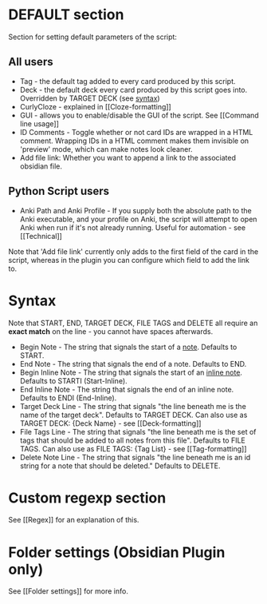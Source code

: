# DEFAULT section

Section for setting default parameters of the script:
## All users
* Tag - the default tag added to every card produced by this script.
* Deck - the default deck every card produced by this script goes into. Overridden by TARGET DECK (see [syntax](#syntax))
* CurlyCloze - explained in [[Cloze-formatting]]
* GUI - allows you to enable/disable the GUI of the script. See [[Command line usage]]
* ID Comments - Toggle whether or not card IDs are wrapped in a HTML comment. Wrapping IDs in a HTML comment makes them invisible on 'preview' mode, which can make notes look cleaner.
* Add file link: Whether you want to append a link to the associated obsidian file.

## Python Script users
* Anki Path and Anki Profile - If you supply both the absolute path to the Anki executable, and your profile on Anki, the script will attempt to open Anki when run if it's not already running. Useful for automation - see [[Technical]]

Note that 'Add file link' currently only adds to the first field of the card in the script, whereas in the plugin you can configure which field to add the link to.

# Syntax

Note that START, END, TARGET DECK, FILE TAGS and DELETE all require an **exact match** on the line - you cannot have spaces afterwards.
* Begin Note - The string that signals the start of a [note](#note-formatting). Defaults to START.
* End Note - The string that signals the end of a note. Defaults to END.
* Begin Inline Note - The string that signals the start of an [inline note](#inline-note-formatting). Defaults to STARTI (Start-Inline).
* End Inline Note - The string that signals the end of an inline note. Defaults to ENDI (End-Inline).
* Target Deck Line - The string that signals "the line beneath me is the name of the target deck". Defaults to TARGET DECK. Can also use as TARGET DECK: {Deck Name} - see [[Deck-formatting]]
* File Tags Line - The string that signals "the line beneath me is the set of tags that should be added to all notes from this file". Defaults to FILE TAGS. Can also use as FILE TAGS: {Tag List} - see [[Tag-formatting]]
* Delete Note Line - The string that signals "the line beneath me is an id string for a note that should be deleted." Defaults to DELETE.

# Custom regexp section

See [[Regex]] for an explanation of this.

# Folder settings (Obsidian Plugin only)
See [[Folder settings]] for more info.